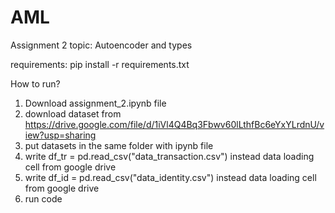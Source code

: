# AML
Assignment 2
topic: Autoencoder and types

requirements: pip install -r requirements.txt

How to run? 
1) Download assignment_2.ipynb file
2) download dataset from https://drive.google.com/file/d/1iVl4Q4Bq3Fbwv60lLthfBc6eYxYLrdnU/view?usp=sharing
3) put datasets in the same folder with ipynb file
4) write df_tr = pd.read_csv("data_transaction.csv") instead data loading cell from google drive
5) write df_id = pd.read_csv("data_identity.csv") instead data loading cell from google drive
6) run code
